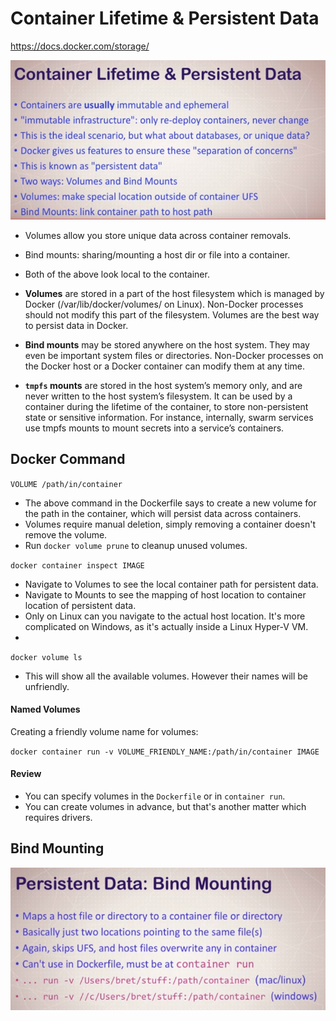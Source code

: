 # Container Lifetime & Persistent Data

https://docs.docker.com/storage/

![Pers](./pers.PNG)

* Volumes allow you store unique data across container removals. 
* Bind mounts: sharing/mounting a host dir or file into a container. 
* Both of the above look local to the container.


* **Volumes** are stored in a part of the host filesystem which is managed by Docker (/var/lib/docker/volumes/ on Linux). Non-Docker processes should not modify this part of the filesystem. Volumes are the best way to persist data in Docker.
* **Bind mounts** may be stored anywhere on the host system. They may even be important system files or directories. Non-Docker processes on the Docker host or a Docker container can modify them at any time.
* **`tmpfs` mounts** are stored in the host system’s memory only, and are never written to the host system’s filesystem. It can be used by a container during the lifetime of the container, to store non-persistent state or sensitive information. For instance, internally, swarm services use tmpfs mounts to mount secrets into a service’s containers.

## Docker Command

`VOLUME /path/in/container`

* The above command in the Dockerfile says to create a new volume for the path in the container, which will persist data across containers.
* Volumes require manual deletion, simply removing a container doesn't remove the volume.
* Run `docker volume prune` to cleanup unused volumes.


`docker container inspect IMAGE`

* Navigate to Volumes to see the local container path for persistent data.
* Navigate to Mounts to see the mapping of host location to container location of persistent data.
* Only on Linux can you navigate to the actual host location. It's more complicated on Windows, as it's actually inside a Linux Hyper-V VM.
* 


`docker volume ls`

* This will show all the available volumes. However their names will be unfriendly.

#### Named Volumes

Creating a friendly volume name for volumes:

`docker container run -v VOLUME_FRIENDLY_NAME:/path/in/container IMAGE`

#### Review

* You can specify volumes in the `Dockerfile` or in `container run`.
* You can create volumes in advance, but that's another matter which requires drivers.

## Bind Mounting

![mount](./bindmounting.PNG)

